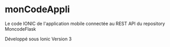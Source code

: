 # monCodeAppli
Le code IONIC de l'application mobile connectée au REST API du repository MoncodeFlask

Développé sous Ionic Version 3
